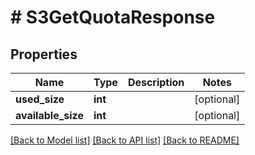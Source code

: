 # # S3GetQuotaResponse

## Properties

Name | Type | Description | Notes
------------ | ------------- | ------------- | -------------
**used_size** | **int** |  | [optional]
**available_size** | **int** |  | [optional]

[[Back to Model list]](../../README.md#models) [[Back to API list]](../../README.md#endpoints) [[Back to README]](../../README.md)

